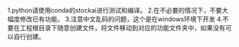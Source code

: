 1.python请使用conda的stockai进行测试和编译。
2.在不必要的情况下，不要大幅度修改已有功能。
3.注意中文乱码的问题，这个是在windows环境下开发
4.不要在工程根目录下随意创建文件，将文件移动到对应的功能文件夹中，如果没有可以自行创建。